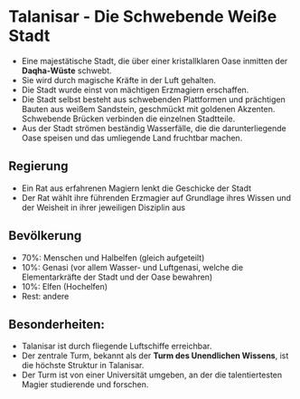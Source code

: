# Talanisar - Die Schwebende Weiße Stadt

- Eine majestätische Stadt, die über einer kristallklaren Oase inmitten der **Daqha-Wüste** schwebt.
- Sie wird durch magische Kräfte in der Luft gehalten.
- Die Stadt wurde einst von mächtigen Erzmagiern erschaffen.
- Die Stadt selbst besteht aus schwebenden Plattformen und prächtigen Bauten aus weißem Sandstein, geschmückt mit goldenen Akzenten. Schwebende Brücken verbinden die einzelnen Stadtteile.
- Aus der Stadt strömen beständig Wasserfälle, die die darunterliegende Oase speisen und das umliegende Land fruchtbar machen.

## Regierung

- Ein Rat aus erfahrenen Magiern lenkt die Geschicke der Stadt
- Der Rat wählt ihre führenden Erzmagier auf Grundlage ihres Wissen und der Weisheit in ihrer jeweiligen Disziplin aus

## Bevölkerung

- 70%: Menschen und Halbelfen (gleich aufgeteilt)
- 10%: Genasi (vor allem Wasser- und Luftgenasi, welche die Elementarkräfte der Stadt und der Oase bewahren)
- 10%: Elfen (Hochelfen)
- Rest: andere 

## Besonderheiten:

- Talanisar ist durch fliegende Luftschiffe erreichbar.
- Der zentrale Turm, bekannt als der **Turm des Unendlichen Wissens**, ist die höchste Struktur in Talanisar.
- Der Turm ist von einer Universität umgeben, an der die talentiertesten Magier studierende und forschen.